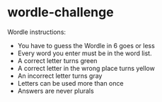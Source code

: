 # wordle-challenge

Wordle instructions:

- You have to guess the Wordle in 6 goes or less
- Every word you enter must be in the word list.
- A correct letter turns green
- A correct letter in the wrong place turns yellow
- An incorrect letter turns gray
- Letters can be used more than once
- Answers are never plurals
